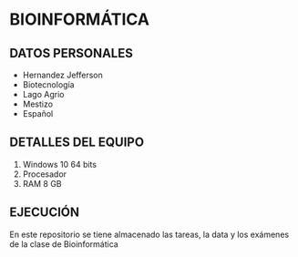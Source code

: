 # BIOINFORMÁTICA
## DATOS PERSONALES
- Hernandez Jefferson
- Biotecnología
- Lago Agrio
- Mestizo
- Español

## DETALLES DEL EQUIPO
1. Windows 10 64 bits
2. Procesador 
3. RAM 8 GB

## EJECUCIÓN

En este repositorio se tiene almacenado las tareas, la data y los exámenes de la clase de Bioinformática
